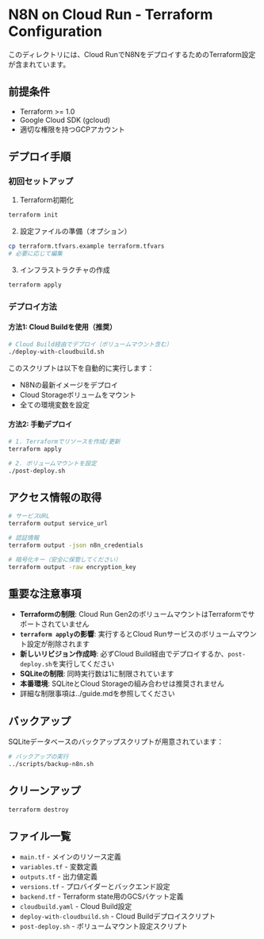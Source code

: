 # N8N on Cloud Run - Terraform Configuration

このディレクトリには、Cloud RunでN8NをデプロイするためのTerraform設定が含まれています。

## 前提条件

- Terraform >= 1.0
- Google Cloud SDK (gcloud)
- 適切な権限を持つGCPアカウント

## デプロイ手順

### 初回セットアップ

1. Terraform初期化
```bash
terraform init
```

2. 設定ファイルの準備（オプション）
```bash
cp terraform.tfvars.example terraform.tfvars
# 必要に応じて編集
```

3. インフラストラクチャの作成
```bash
terraform apply
```

### デプロイ方法

#### 方法1: Cloud Buildを使用（推奨）

```bash
# Cloud Build経由でデプロイ（ボリュームマウント含む）
./deploy-with-cloudbuild.sh
```

このスクリプトは以下を自動的に実行します：
- N8Nの最新イメージをデプロイ
- Cloud Storageボリュームをマウント
- 全ての環境変数を設定

#### 方法2: 手動デプロイ

```bash
# 1. Terraformでリソースを作成/更新
terraform apply

# 2. ボリュームマウントを設定
./post-deploy.sh
```

## アクセス情報の取得

```bash
# サービスURL
terraform output service_url

# 認証情報
terraform output -json n8n_credentials

# 暗号化キー（安全に保管してください）
terraform output -raw encryption_key
```

## 重要な注意事項

- **Terraformの制限**: Cloud Run Gen2のボリュームマウントはTerraformでサポートされていません
- **`terraform apply`の影響**: 実行するとCloud Runサービスのボリュームマウント設定が削除されます
- **新しいリビジョン作成時**: 必ずCloud Build経由でデプロイするか、`post-deploy.sh`を実行してください
- **SQLiteの制限**: 同時実行数は1に制限されています
- **本番環境**: SQLiteとCloud Storageの組み合わせは推奨されません
- 詳細な制限事項は../guide.mdを参照してください

## バックアップ

SQLiteデータベースのバックアップスクリプトが用意されています：

```bash
# バックアップの実行
../scripts/backup-n8n.sh
```

## クリーンアップ

```bash
terraform destroy
```

## ファイル一覧

- `main.tf` - メインのリソース定義
- `variables.tf` - 変数定義
- `outputs.tf` - 出力値定義
- `versions.tf` - プロバイダーとバックエンド設定
- `backend.tf` - Terraform state用のGCSバケット定義
- `cloudbuild.yaml` - Cloud Build設定
- `deploy-with-cloudbuild.sh` - Cloud Buildデプロイスクリプト
- `post-deploy.sh` - ボリュームマウント設定スクリプト